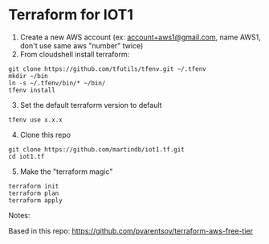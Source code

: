 # Terraform for IOT1

1. Create a new AWS account (ex: account+aws1@gmail.com, name AWS1, don't use same aws "number" twice)
2. From cloudshell install terraform:
```
git clone https://github.com/tfutils/tfenv.git ~/.tfenv
mkdir ~/bin
ln -s ~/.tfenv/bin/* ~/bin/
tfenv install
```
3. Set the default terraform version to default
```
tfenv use x.x.x
```
4. Clone this repo
```
git clone https://github.com/martindb/iot1.tf.git
cd iot1.tf
```
5. Make the "terraform magic"
```
terraform init
terraform plan
terraform apply
```


Notes:

Based in this repo: https://github.com/pvarentsov/terraform-aws-free-tier


